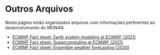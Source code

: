 # Outros Arquivos

Nesta página estão organizados arquivos com informações pertinentes ao desenvolvimento do MONAN.

* [ECMWF Fact sheet: Earth system modeling at ECMWF (2021)](https://drive.google.com/file/d/1DwO2pL2PSuxikQDwna5mz6Lzy6fku9nX/view?usp=sharing)
* [ECMWF Fact sheet: Supercomputing at ECMWF (2021)](https://drive.google.com/file/d/1gj5H7qXBwQvvBhGD6PbhvoWTymWsd09c/view?usp=sharing)
* [ECWMF Fact sheet: Ensemble weather forecasting (2020)](https://drive.google.com/file/d/170nBBMk5BYNgkTBQabgRctfk6SEkpux4/view?usp=sharing)
